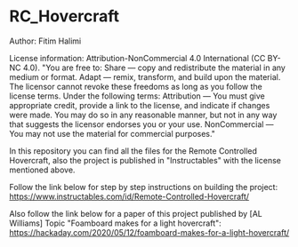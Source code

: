 # RC_Hovercraft
Author: Fitim Halimi

License information: Attribution-NonCommercial 4.0 International (CC BY-NC 4.0).
"You are free to:
Share — copy and redistribute the material in any medium or format.
Adapt — remix, transform, and build upon the material.
The licensor cannot revoke these freedoms as long as you follow the license terms.
Under the following terms:
Attribution — You must give appropriate credit, provide a link to the license, and indicate if changes were made. You may do so in any reasonable manner, but not in any way that suggests the licensor endorses you or your use.
NonCommercial — You may not use the material for commercial purposes."

In this repository you can find all the files for the Remote Controlled Hovercraft, also the project is published in "Instructables" with the license mentioned above.

Follow the link below for step by step instructions on building the project:
https://www.instructables.com/id/Remote-Controlled-Hovercraft/

Also follow the link below for a paper of this project published by [AL Williams] Topic "Foamboard makes for a light hovercraft":
https://hackaday.com/2020/05/12/foamboard-makes-for-a-light-hovercraft/
